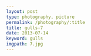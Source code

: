 ```yaml
---
layout: post
type: photography, picture
permalink: /photography/:title
title: gulls-7
date: 2013-07-14
keyword: gulls
imgpath: 7.jpg
---
```




